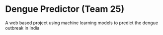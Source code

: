 # Dengue Predictor (Team 25)

A web based project using machine learning models to predict the dengue outbreak in India
